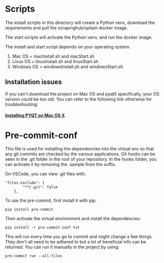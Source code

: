 # Scripts

The install scripts in this directory will create a Python venv, download the requirements and pull the scrapinghub/splash docker image.

The start scripts will activate the Python venv, and run the docker image.

The install and start script depends on your operating system.

1. Mac OS = macInstall.sh and macStart.sh
2. Linux OS = linuxInstall.sh and linuxStart.sh
3. Windows OS = windowsInstall.sh and windowsStart.sh

## Installation issues

If you can't download the project on Mac OS and pyqt5 specifically, your OS version could be too old. You can refer to the following link otherwise for troubleshooting:

#### [Installing PYQT on Mac OS X](https://pythonschool.net/pyqt/installing-pyqt-on-mac-os-x/)

# Pre-commit-conf
This file is used for installing the dependencies into the virtual env so that any git commits are
checked by the various applications. Git hooks can be seen in the .git folder in the root of your repository. In the hooks folder, you can activate it by removing the .sample from the suffix.

On VSCode, you can view .git files with:
```
"files.exclude": {
        "**/.git": false
    },
```


To use the pre-commit, first install it with pip:
```
pip install pre-commit
```

Then activate the virtual environment and install the dependencies:
```
pip install -r pre-commit-conf.txt
```

This will run every time you go to commit and might change a few things. They don't all need to be adhered to but a lot of beneficial info can be returned. You can run it manually in the project by using:
```
pre-commit run --all-files
```
